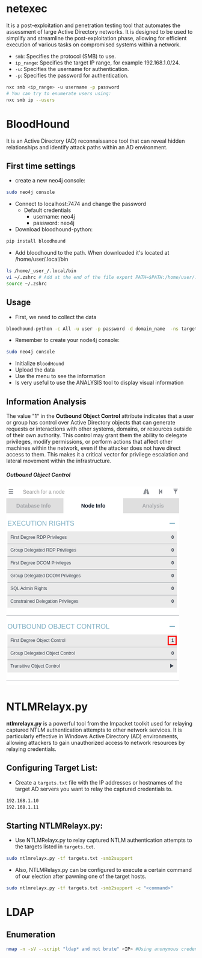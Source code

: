 
# netexec
It is a post-exploitation and penetration testing tool that automates the assessment of large Active Directory networks. It is designed to be used to simplify and streamline the post-exploitation phase, allowing for efficient execution of various tasks on compromised systems within a network.
- `smb`: Specifies the protocol (SMB) to use.
- `ip_range`: Specifies the target IP range, for example 192.168.1.0/24.
- `-u`: Specifies the username for authentication.
- `-p`: Specifies the password for authentication.
```bash
nxc smb <ip_range> -u username -p password
# You can try to enumerate users using:
nxc smb ip --users
```


# BloodHound
It is an Active Directory (AD) reconnaissance tool that can reveal hidden relationships and identify attack paths within an AD environment.
## First time settings
- create a new neo4j console:
```bash
sudo neo4j console
```
- Connect to localhost:7474 and change the password
	- Default credentials 
		- username: neo4j 
		- password: neo4j
- Download bloodhound-python:
```bash
pip install bloodhound
```
- Add bloodhound to the path. When downloaded it's located at /home/user/.local/bin
```bash
ls /home/_user_/.local/bin
vi ~/.zshrc # Add at the end of the file export PATH=$PATH:/home/user/.local/bin
source ~/.zshrc
```
## Usage
- First, we need to collect the data
```bash
bloodhound-python -c All -u user -p password -d domain_name  -ns target_ip --zip 
```
- Remember to create your node4j console:
```bash
sudo neo4j console
```
- Initialize `BloodHound`
- Upload the data
- Use the menu to see the information
- Is very useful to use the ANALYSIS tool to display visual information

## Information Analysis

The value "1" in the **Outbound Object Control** attribute indicates that a user or group has control over Active Directory objects that can generate requests or interactions with other systems, domains, or resources outside of their own authority. This control may grant them the ability to delegate privileges, modify permissions, or perform actions that affect other machines within the network, even if the attacker does not have direct access to them. This makes it a critical vector for privilege escalation and lateral movement within the infrastructure.

##### Outbound Object Control

![](../Images/bloodhound-outbound-object.png)
# NTLMRelayx.py

**ntlmrelayx.py** is a powerful tool from the Impacket toolkit used for relaying captured NTLM authentication attempts to other network services. It is particularly effective in Windows Active Directory (AD) environments, allowing attackers to gain unauthorized access to network resources by relaying credentials.

## Configuring Target List:

- Create a `targets.txt` file with the IP addresses or hostnames of the target AD servers you want to relay the captured credentials to.
```bash
192.168.1.10 
192.168.1.11
```
## Starting NTLMRelayx.py:

- Use NTLMRelayx.py to relay captured NTLM authentication attempts to the targets listed in `targets.txt`.
```bash
sudo ntlmrelayx.py -tf targets.txt -smb2support
```
- Also, NTLMRelayx.py can be configured to execute a certain command of our election after pawning one of the target hosts. 
```bash
sudo ntlmrelayx.py -tf targets.txt -smb2support -c "<command>"
```
# LDAP
## Enumeration
```bash
nmap -n -sV --script "ldap* and not brute" <IP> #Using anonymous credentials
```

